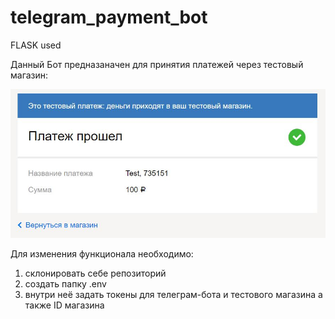 # telegram_payment_bot
FLASK used

Данный Бот предназаначен для принятия платежей через тестовый магазин:

![payment](./static/payment.jpg?raw=true "Title")

Для изменения функционала необходимо: 
1) склонировать себе репозиторий
2) создать папку .env
3) внутри неё задать токены для телеграм-бота и тестового магазина а также ID магазина
